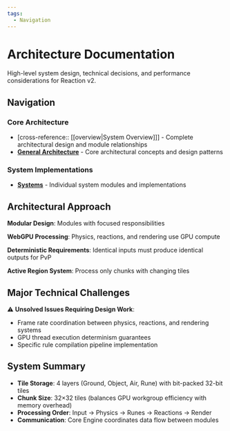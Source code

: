 ```yaml
---
tags:
  - Navigation
---
```


# Architecture Documentation

High-level system design, technical decisions, and performance considerations for Reaction v2.

## Navigation

### Core Architecture
- [cross-reference:: [[overview|System Overview]]] - Complete architectural design and module relationships
- [**General Architecture**](general/general.md) - Core architectural concepts and design patterns

### System Implementations
- [**Systems**](systems/systems.md) - Individual system modules and implementations

## Architectural Approach

**Modular Design**: Modules with focused responsibilities

**WebGPU Processing**: Physics, reactions, and rendering use GPU compute

**Deterministic Requirements**: Identical inputs must produce identical outputs for PvP

**Active Region System**: Process only chunks with changing tiles

## Major Technical Challenges

⚠️ **Unsolved Issues Requiring Design Work**:
- Frame rate coordination between physics, reactions, and rendering systems
- GPU thread execution determinism guarantees
- Specific rule compilation pipeline implementation

## System Summary

- **Tile Storage**: 4 layers (Ground, Object, Air, Rune) with bit-packed 32-bit tiles
- **Chunk Size**: 32×32 tiles (balances GPU workgroup efficiency with memory overhead)
- **Processing Order**: Input → Physics → Runes → Reactions → Render
- **Communication**: Core Engine coordinates data flow between modules